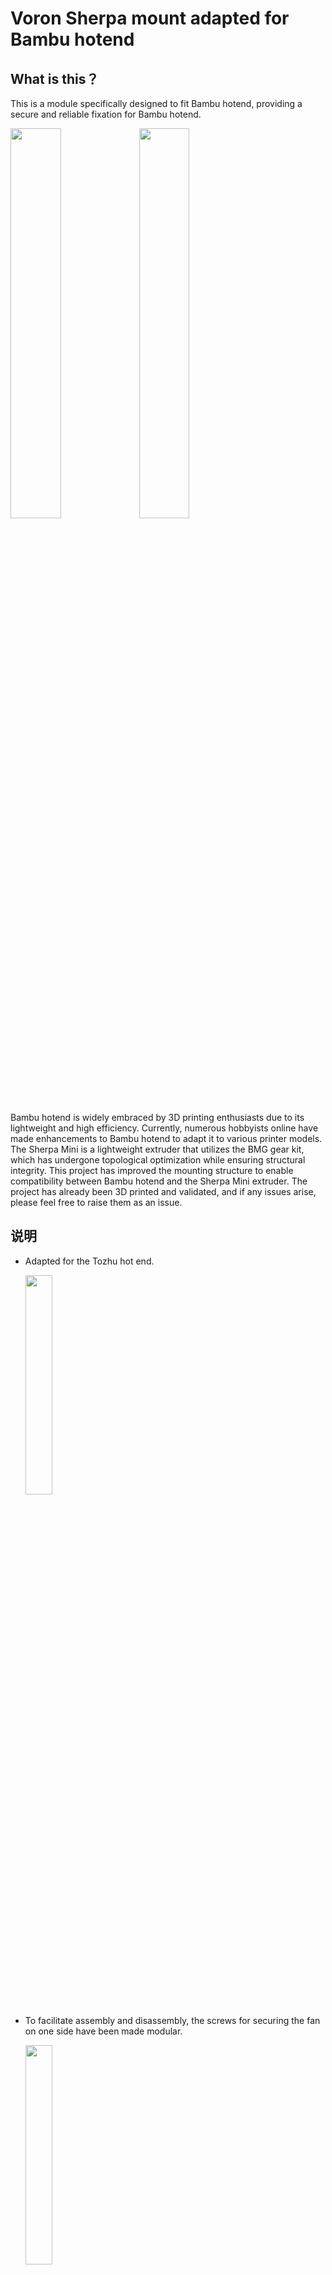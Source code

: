 # Voron Sherpa mount adapted for Bambu hotend
## What is this？
This is a module specifically designed to fit Bambu hotend, providing a secure and reliable fixation for Bambu hotend.

<img src="https://github.com/fullbridgeR/Sherpa4Bambu/assets/76274248/63e62b00-6aea-401f-b40d-599efe57796c" width="40%"/> <img src="https://github.com/fullbridgeR/Sherpa4Bambu/assets/76274248/39b56617-14f4-4911-8c4a-63f353d47a68#pic_center" width="40%"/>


Bambu hotend is widely embraced by 3D printing enthusiasts due to its lightweight and high efficiency. Currently, numerous hobbyists online have made enhancements to Bambu hotend to adapt it to various printer models. The Sherpa Mini is a lightweight extruder that utilizes the BMG gear kit, which has undergone topological optimization while ensuring structural integrity. This project has improved the mounting structure to enable compatibility between Bambu hotend and the Sherpa Mini extruder. The project has already been 3D printed and validated, and if any issues arise, please feel free to raise them as an issue.

## 说明
- Adapted for the Tozhu hot end.


  <img src="https://github.com/fullbridgeR/Sherpa4Bambu/assets/76274248/0b0f5116-985f-4191-ae52-95b8a98fca1e" width="30%">

- To facilitate assembly and disassembly, the screws for securing the fan on one side have been made modular.


  <img src="https://github.com/fullbridgeR/Sherpa4Bambu/assets/76274248/ef9e502c-c3cc-4208-aac6-0658cc36b0d7" width=30%>

- Lightweight airflow duct module.


  <img src="https://github.com/fullbridgeR/Sherpa4Bambu/assets/76274248/e631fdac-899b-4dae-9217-386cd307b3f2" width=30%>


- All components can be printed without the need for supports.
